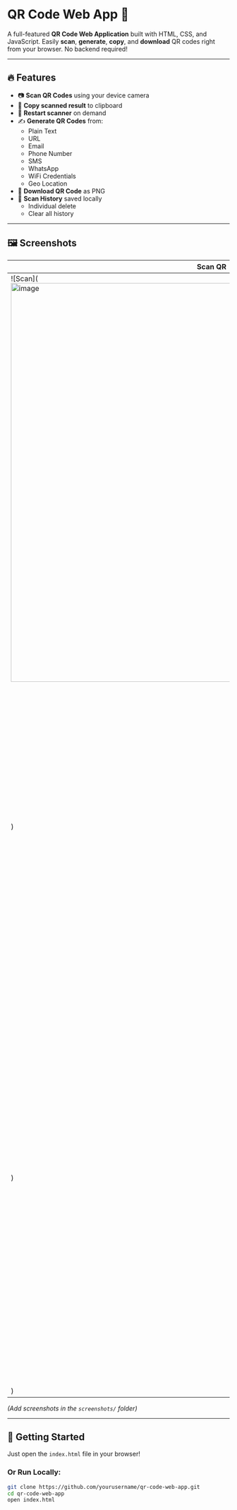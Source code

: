 # QR Code Web App 🚀

A full-featured **QR Code Web Application** built with HTML, CSS, and JavaScript. Easily **scan**, **generate**, **copy**, and **download** QR codes right from your browser. No backend required!

---

## 🔥 Features

- 📷 **Scan QR Codes** using your device camera
- 🧾 **Copy scanned result** to clipboard
- 🔄 **Restart scanner** on demand
- ✍️ **Generate QR Codes** from:
  - Plain Text
  - URL
  - Email
  - Phone Number
  - SMS
  - WhatsApp
  - WiFi Credentials
  - Geo Location
- 💾 **Download QR Code** as PNG
- 📜 **Scan History** saved locally
  - Individual delete
  - Clear all history

---

## 🖼️ Screenshots

| Scan QR | Generate QR | History |
|--------|-------------|---------|
| ![Scan](<img width="904" alt="image" src="https://github.com/user-attachments/assets/5bffbfa4-e0ef-401e-be61-935f011b63cc" />
) | ![Generate](<img width="641" alt="image" src="https://github.com/user-attachments/assets/efe5a5a5-318e-4244-8734-f074ea2e2c98" />
) | ![History](<img width="914" alt="image" src="https://github.com/user-attachments/assets/bb5ff381-a6db-442e-a622-305a3fee2cb0" />
) |

*(Add screenshots in the `screenshots/` folder)*

---

## 🚀 Getting Started

Just open the `index.html` file in your browser!

### Or Run Locally:
```bash
git clone https://github.com/yourusername/qr-code-web-app.git
cd qr-code-web-app
open index.html

